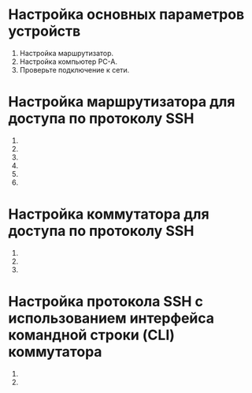 # Настройка основных параметров устройств
1. Настройка маршрутизатор.
2. Настройка компьютер PC-A.
3. Проверьте подключение к сети.

# Настройка маршрутизатора для доступа по протоколу SSH
1. 
2. 
3. 
4. 
5. 
6. 

# Настройка коммутатора для доступа по протоколу SSH
1. 
2. 
3. 

# Настройка протокола SSH с использованием интерфейса командной строки (CLI) коммутатора
1. 
2. 
